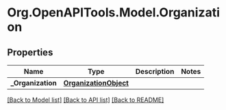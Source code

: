 
# Org.OpenAPITools.Model.Organization

## Properties

Name | Type | Description | Notes
------------ | ------------- | ------------- | -------------
**_Organization** | [**OrganizationObject**](OrganizationObject.md) |  | 

[[Back to Model list]](../README.md#documentation-for-models)
[[Back to API list]](../README.md#documentation-for-api-endpoints)
[[Back to README]](../README.md)

